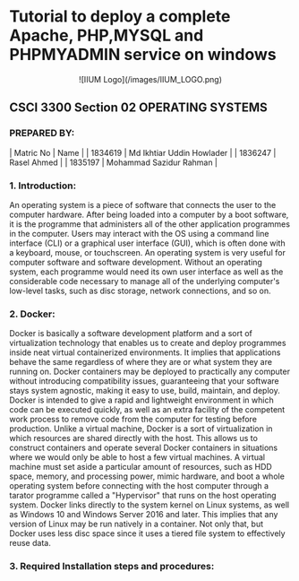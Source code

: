 # Tutorial to deploy a complete Apache, PHP,MYSQL and PHPMYADMIN service on windows

<p align="center">
![IIUM Logo](/images/IIUM_LOGO.png)


## CSCI 3300 Section 02 OPERATING SYSTEMS
 
### PREPARED BY:

| Matric No | Name                      |
| 1834619   | Md Ikhtiar Uddin Howlader |
| 1836247   | Rasel Ahmed               |
| 1835197   | Mohammad Sazidur Rahman   |

</p>

### 1. Introduction:
An operating system is a piece of software that connects the user to the computer hardware. After being loaded into a computer by a boot software, it is the programme that administers all of the other application programmes in the computer. Users may interact with the OS using a command line interface (CLI) or a graphical user interface (GUI), which is often done with a keyboard, mouse, or touchscreen. An operating system is very useful for computer software and software development. Without an operating system, each programme would need its own user interface as well as the considerable code necessary to manage all of the underlying computer's low-level tasks, such as disc storage, network connections, and so on.

### 2. Docker:
Docker is basically a software development platform and a sort of virtualization technology that enables us to create and deploy programmes inside neat virtual containerized environments. It implies that applications behave the same regardless of where they are or what system they are running on. Docker containers may be deployed to practically any computer without introducing compatibility issues, guaranteeing that your software stays system agnostic, making it easy to use, build, maintain, and deploy. Docker is intended to give a rapid and lightweight environment in which code can be executed quickly, as well as an extra facility of the competent work process to remove code from the computer for testing before production.
Unlike a virtual machine, Docker is a sort of virtualization in which resources are shared directly with the host. This allows us to construct containers and operate several Docker containers in situations where we would only be able to host a few virtual machines. A virtual machine must set aside a particular amount of resources, such as HDD space, memory, and processing power, mimic hardware, and boot a whole operating system before connecting with the host computer through a tarator programme called a "Hypervisor" that runs on the host operating system. Docker links directly to the system kernel on Linux systems, as well as Windows 10 and Windows Server 2016 and later. This implies that any version of Linux may be run natively in a container. Not only that, but Docker uses less disc space since it uses a tiered file system to effectively reuse data.

### 3. Required Installation steps and procedures:
